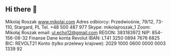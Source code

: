 ## Hi there 👋
Mikolaj Roszak www.mikolaj.com
Adres odbiorcy: Przedwiośnie, 79/12, 73-110, Stargard, PL
Tel. +48 500 487 977
Skype: mikolajroszak_1
Zoom: Mikołaj Roszak
email: ul.echo12@gmail.com
REGON: 383183972
NIP: 854-156-08-32
Finanse
Dane konta Revolut
IBAN: LT41 3250 0894 7676 6825
BIC: REVOLT21
Konto (tylko przelewy krajowe): 2029 1000 0600 0000 0003 1339 92

<!--

**Here are some ideas to get you started:**

🙋‍♀️ A short introduction - what is your organization all about?
🌈 Contribution guidelines - how can the community get involved?
👩‍💻 Useful resources - where can the community find your docs? Is there anything else the community should know?
🍿 Fun facts - what does your team eat for breakfast?
🧙 Remember, you can do mighty things with the power of [Markdown](https://docs.github.com/github/writing-on-github/getting-started-with-writing-and-formatting-on-github/basic-writing-and-formatting-syntax)
-->
